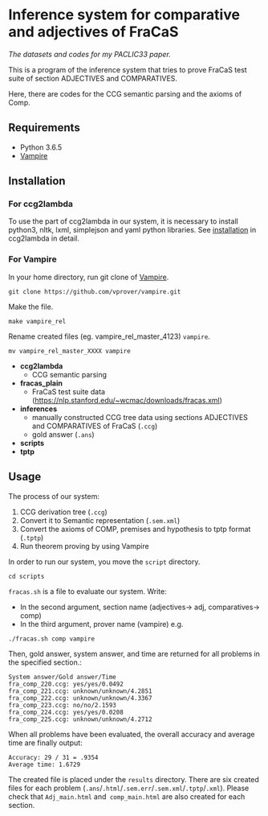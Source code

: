# Inference system for comparative and adjectives of FraCaS

*The datasets and codes for my PACLIC33 paper.*

This is a program of the inference system that tries to prove FraCaS test suite of section ADJECTIVES and COMPARATIVES.

Here, there are codes for the CCG semantic parsing and the axioms of Comp.

## Requirements

* Python 3.6.5
* [Vampire](https://github.com/vprover/vampire)


## Installation

### For ccg2lambda
To use the part of ccg2lambda in our system, it is necessary to install python3, nltk, lxml, simplejson and yaml python libraries.
See [installation](https://github.com/mynlp/ccg2lambda#installation) in ccg2lambda in detail.

### For Vampire
In your home directory, run git clone of [Vampire](https://github.com/vprover/vampire).
```
git clone https://github.com/vprover/vampire.git
```
Make the file.
```
make vampire_rel
```
Rename created files (eg. vampire_rel_master_4123) `vampire`.
```
mv vampire_rel_master_XXXX vampire
```


* **ccg2lambda**  
  * CCG semantic parsing
* **fracas_plain**  
  * FraCaS test suite data (https://nlp.stanford.edu/~wcmac/downloads/fracas.xml)
* **inferences**  
  * manually constructed CCG tree data using sections ADJECTIVES and COMPARATIVES of FraCaS (`.ccg`)
  * gold answer (`.ans`)
* **scripts**  
* **tptp**  


## Usage

The process of our system:
1. CCG derivation tree (`.ccg`)
2. Convert it to Semantic representation (`.sem.xml`)
3. Convert the axioms of COMP, premises and hypothesis to tptp format (`.tptp`)
4. Run theorem proving by using Vampire


In order to run our system, you move the `script` directory.
```
cd scripts
```
`fracas.sh` is a file to evaluate our system.
Write: 
- In the second argument, section name (adjectives-> adj, comparatives-> comp)
- In the third argument, prover name (vampire) 
e.g.
```
./fracas.sh comp vampire
```
Then, gold answer, system answer, and time are returned for all problems in the specified section.:
```
System answer/Gold answer/Time
fra_comp_220.ccg: yes/yes/0.0492
fra_comp_221.ccg: unknown/unknown/4.2851
fra_comp_222.ccg: unknown/unknown/4.3367
fra_comp_223.ccg: no/no/2.1593
fra_comp_224.ccg: yes/yes/0.0208
fra_comp_225.ccg: unknown/unknown/4.2712
```
When all problems have been evaluated, the overall accuracy and average time are finally output:
```
Accuracy: 29 / 31 = .9354
Average time: 1.6729
```
The created file is placed under the `results` directory.
There are six created files for each problem (`.ans`/`.html`/`.sem.err`/`.sem.xml`/`.tptp`/`.xml`).
Please check that `Adj_main.html` and` comp_main.html` are also created for each section.

